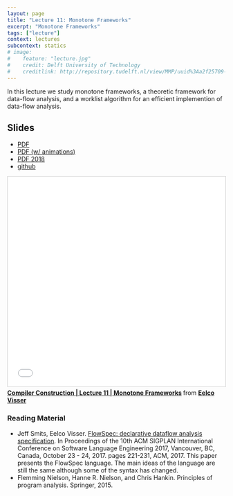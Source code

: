 ```yaml
---
layout: page
title: "Lecture 11: Monotone Frameworks"
excerpt: "Monotone Frameworks"
tags: ["lecture"]
context: lectures
subcontext: statics
# image:
#    feature: "lecture.jpg"
#    credit: Delft University of Technology
#    creditlink: http://repository.tudelft.nl/view/MMP/uuid%3Aa2f25709-c56e-453e-9394-4a05acf603a4/
---
```


In this lecture we study monotone frameworks, a theoretic framework for data-flow analysis, and a worklist algorithm for an efficient implemention of data-flow analysis.

## Slides

- [PDF](https://github.com/TUDelft-CS4200-2019/lectures/raw/master/11-monotone-frameworks/CS4200-2019-11-monotone-frameworks.pdf)
- [PDF (w/ animations)](https://github.com/TUDelft-CS4200-2019/lectures/raw/master/11-monotone-frameworks/CS4200-2019-11-monotone-frameworks-staged.pdf)
- [PDF 2018](https://github.com/TUDelft-CS4200-2019/lectures/raw/master/11-monotone-frameworks/CS4200-2018-11-monotone-frameworks.pdf)
- [github](https://github.compiler/TUDelft-CS4200-2019/lectures/tree/master/11-monotone-frameworks)

<iframe src="//www.slideshare.net/slideshow/embed_code/key/2Hdq6Fwr45zZHs" width="595" height="485" frameborder="0" marginwidth="0" marginheight="0" scrolling="no" style="border:1px solid #CCC; border-width:1px; margin-bottom:5px; max-width: 100%;" allowfullscreen> </iframe> <div style="margin-bottom:5px"> <strong> <a href="//www.slideshare.net/eelcovisser/compiler-construction-lecture-11-monotone-frameworks" title="Compiler Construction | Lecture 11 | Monotone Frameworks" target="_blank">Compiler Construction | Lecture 11 | Monotone Frameworks</a> </strong> from <strong><a href="https://www.slideshare.net/eelcovisser" target="_blank">Eelco Visser</a></strong> </div>

### Reading Material

- Jeff Smits, Eelco Visser. [FlowSpec: declarative dataflow analysis specification](https://doi.org/10.1145/3136014.3136029). In Proceedings of the 10th ACM SIGPLAN International Conference on Software Language Engineering 2017, Vancouver, BC, Canada, October 23 - 24, 2017. pages 221-231, ACM, 2017. This paper presents the FlowSpec language. The main ideas of the language are still the same although some of the syntax has changed.
- Flemming Nielson, Hanne R. Nielson, and Chris Hankin. Principles of program analysis. Springer, 2015.
